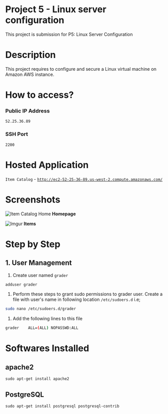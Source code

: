 # Project 5 - Linux server configuration
This project is submission for P5: Linux Server Configuration

# Description
This project requires to configure and secure a Linux virtual machine on Amazon AWS instance.

# How to access?
### Public IP Address
`52.25.36.89`
### SSH Port
`2200`

# Hosted Application
`Item Catalog` - [`http://ec2-52-25-36-89.us-west-2.compute.amazonaws.com/`][1]

# Screenshots
![Item Catalog Home](http://i.imgur.com/J8mUH2d.png)
**Homepage**

![Imgur](http://i.imgur.com/odppUxu.png)
**Items**

# Step by Step
## 1. User Management
1. Create user named `grader`
```bash
adduser grader
```
1. Perform these steps to grant sudo permissions to grader user. Create a file with user's name in following location `/etc/sudoers.d` i.e;
```bash
sudo nano /etc/sudoers.d/grader
```
1. Add the following lines to this file
```bash
grader    ALL=(ALL) NOPASSWD:ALL
```

# Softwares Installed
## apache2
```
sudo apt-get install apache2
```
## PostgreSQL
```
sudo apt-get install postgresql postgresql-contrib
```


[1]: http://ec2-52-25-36-89.us-west-2.compute.amazonaws.com/
